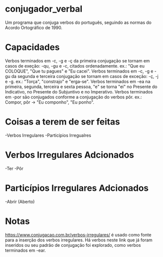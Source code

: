 # conjugador_verbal
Um programa que conjuga verbos do português, seguindo as normas do Acordo Ortográfico de 1990.

# Capacidades
Verbos terminados em -c, -g e -ç da primeira conjugação se tornam em casos de exeção: -qu, -gu e -c, citados ordenadamente. ex.: 
  "Que eu COLOQUE", "Que tu pagues" e "Eu cacei".
Verbos terminados em -c, -g e -gu da segunda e terceira conjugação se tornam em casos de exceção: -ç, -j e -g. ex.: "Torça", 
  "constrajo" e "erga-se".
Verbos terminados em -ea na primeira, segunda, terceira e sexta pessoa, "e" se torna "ei" no Presente do Indicativo, no Presente do
  Subjuntivo e no Imperativo.
Verbos terminados em -por são conjugados conforme a conjugação do verbos pôr. ex.: Compor, pôr -> "Eu componho", "Eu ponho".

# Coisas a terem de ser feitas

-Verbos Irregulares
-Particípios Irregualres

# Verbos Irregulares Adcionados

-Ter
-Pôr

# Particípios Irregulares Adcionados

-Abrir (Aberto)

# Notas

https://www.conjugacao.com.br/verbos-irregulares/ é usado como fonte para a inserção dos verbos irregulares.
Há verbos neste link que já foram inseridos ou seu padrão de conjugação foi explorado, como verbos terminados em -ear.
